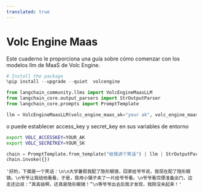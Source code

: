 ```yaml
---
translated: true
---
```


# Volc Engine Maas

Este cuaderno le proporciona una guía sobre cómo comenzar con los modelos llm de MaaS de Volc Engine.

```python
# Install the package
%pip install --upgrade --quiet  volcengine
```

```python
from langchain_community.llms import VolcEngineMaasLLM
from langchain_core.output_parsers import StrOutputParser
from langchain_core.prompts import PromptTemplate
```

```python
llm = VolcEngineMaasLLM(volc_engine_maas_ak="your ak", volc_engine_maas_sk="your sk")
```

o puede establecer access_key y secret_key en sus variables de entorno

```bash
export VOLC_ACCESSKEY=YOUR_AK
export VOLC_SECRETKEY=YOUR_SK
```

```python
chain = PromptTemplate.from_template("给我讲个笑话") | llm | StrOutputParser()
chain.invoke({})
```

```output
'好的，下面是一个笑话：\n\n大学暑假我配了隐形眼镜，回家给爷爷说，我现在配了隐形眼镜。\n爷爷让我给他看看，于是，我用小镊子夹了一片给爷爷看。\n爷爷看完便准备出门，边走还边说：“真高级啊，还真是隐形眼镜！”\n等爷爷出去后我才发现，我刚没夹起来！'
```
